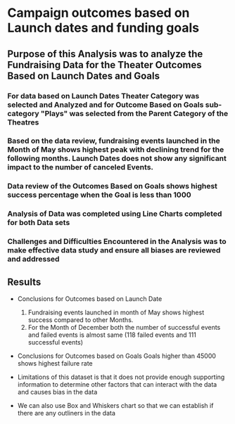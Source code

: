 
# Campaign outcomes based on Launch dates and funding goals

## Purpose of this Analysis was to analyze the Fundraising Data for the Theater Outcomes Based on Launch Dates and Goals

### For data based on Launch Dates Theater Category was selected and Analyzed and for Outcome Based on Goals sub-category "Plays" was selected from the Parent Category of the Theatres

### Based on the data review, fundraising events launched in the Month of May shows highest peak with declining trend for the following months. Launch Dates does not show any significant impact to the number of canceled Events. 

### Data review of the Outcomes Based on Goals shows highest success percentage when the Goal is less than 1000

### Analysis of Data was completed using Line Charts completed for both Data sets

### Challenges and Difficulties Encountered in the Analysis was to make effective data study and ensure all biases are reviewed and addressed

## Results

- Conclusions for Outcomes based on Launch Date
	1. Fundraising events launched in month of May shows highest success compared to other Months.
	2. For the Month of December both the number of successful events and failed events is almost same (118 failed events and 111 successful events)

- Conclusions for Outcomes based on Goals
	Goals higher than 45000 shows highest failure rate

- Limitations of this dataset is that it does not provide enough supporting information to determine other factors that can interact with the data and causes bias in the data

- We can also use Box and Whiskers chart so that we can establish if there are any outliners in the data



